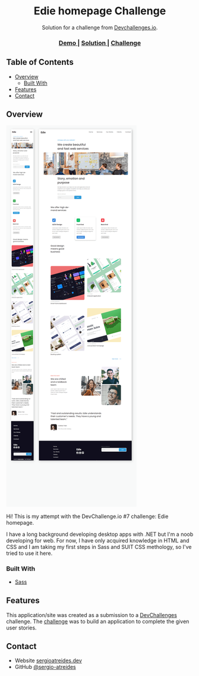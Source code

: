 <!-- Please update value in the {}  -->

<h1 align="center">Edie homepage Challenge</h1>

<div align="center">
   Solution for a challenge from  <a href="http://devchallenges.io" target="_blank">Devchallenges.io</a>.
</div>

<div align="center">
  <h3>
    <a href="https://edie-homepage-devchallenges.netlify.app/" target="_blank">
      Demo
    </a>
    <span> | </span>
    <a href="https://github.com/sergio-atreides/Challenge-07---edie-homepage" target="_blank">
      Solution
    </a>
    <span> | </span>
    <a href="https://devchallenges.io/challenges/xobQBuf8zWWmiYMIAZe0" target="_blank">
      Challenge
    </a>
  </h3>
</div>

<!-- TABLE OF CONTENTS -->

## Table of Contents

- [Overview](#overview)
  - [Built With](#built-with)
- [Features](#features)
- [Contact](#contact)

<!-- OVERVIEW -->

## Overview

![screenshot](https://raw.githubusercontent.com/sergio-atreides/Challenge-07---edie-homepage/main/screenshot.png)

Hi! This is my attempt with the DevChallenge.io #7 challenge: Edie homepage.

I have a long background developing desktop apps with .NET but I'm a noob developing for web. For now, I have only acquired knowledge in HTML and CSS and I am taking my first steps in Sass and SUIT CSS methology, so I've tried to use it here.

### Built With

- [Sass](https://sass-lang.com/)


## Features

This application/site was created as a submission to a [DevChallenges](https://devchallenges.io/challenges) challenge. The [challenge](https://devchallenges.io/challenges/xobQBuf8zWWmiYMIAZe0) was to build an application to complete the given user stories.


## Contact

- Website [sergioatreides.dev](https://sergioatreides.dev)
- GitHub [@sergio-atreides](https://github.com/sergio-atreides)
